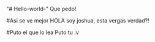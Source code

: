 "# Hello-world-" 
Que pedo!

#Asi se ve mejor 
HOLA soy joshua, esta vergas verdad?!

#Puto el que lo lea
Puto tu :v